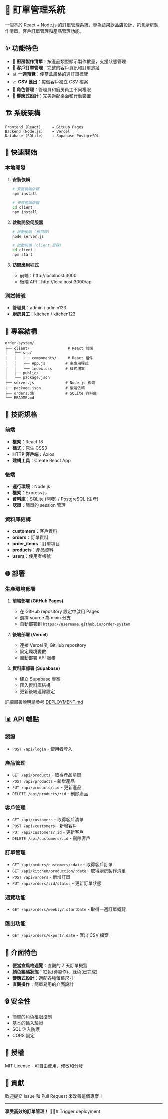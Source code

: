 # 🥬 訂單管理系統

一個基於 React + Node.js 的訂單管理系統，專為蔬果飲品店設計，包含廚房製作清單、客戶訂單管理和產品管理功能。

## ✨ 功能特色

- 🍃 **廚房製作清單**：按產品類型顯示製作數量，支援狀態管理
- 👥 **客戶訂單管理**：完整的客戶資訊和訂單追蹤
- 📊 **一週預覽**：便當盒風格的週訂單概覽
- 📈 **CSV 匯出**：每個客戶獨立 CSV 檔案
- 🔐 **角色管理**：管理員和廚房員工不同權限
- 📱 **響應式設計**：完美適配桌面和行動裝置

## 🏗️ 系統架構

```
Frontend (React)     → GitHub Pages
Backend (Node.js)    → Vercel
Database (SQLite)    → Supabase PostgreSQL
```

## 🚀 快速開始

### 本地開發

1. **安裝依賴**
   ```bash
   # 安裝後端依賴
   npm install
   
   # 安裝前端依賴
   cd client
   npm install
   ```

2. **啟動開發伺服器**
   ```bash
   # 啟動後端 (根目錄)
   node server.js
   
   # 啟動前端 (client 目錄)
   cd client
   npm start
   ```

3. **訪問應用程式**
   - 前端：http://localhost:3000
   - 後端 API：http://localhost:3000/api

### 測試帳號

- **管理員**：admin / admin123
- **廚房員工**：kitchen / kitchen123

## 📁 專案結構

```
order-system/
├── client/                 # React 前端
│   ├── src/
│   │   ├── components/     # React 組件
│   │   ├── App.js         # 主應用程式
│   │   └── index.css      # 樣式檔案
│   ├── public/
│   └── package.json
├── server.js              # Node.js 後端
├── package.json           # 後端依賴
├── orders.db              # SQLite 資料庫
└── README.md
```

## 🔧 技術規格

### 前端
- **框架**：React 18
- **樣式**：原生 CSS3
- **HTTP 客戶端**：Axios
- **建構工具**：Create React App

### 後端
- **運行環境**：Node.js
- **框架**：Express.js
- **資料庫**：SQLite (開發) / PostgreSQL (生產)
- **認證**：簡單的 session 管理

### 資料庫結構
- **customers**：客戶資料
- **orders**：訂單資料
- **order_items**：訂單項目
- **products**：產品資料
- **users**：使用者帳號

## 🌐 部署

### 生產環境部署

1. **前端部署 (GitHub Pages)**
   - 在 GitHub repository 設定中啟用 Pages
   - 選擇 source 為 main 分支
   - 自動部署到 `https://username.github.io/order-system`

2. **後端部署 (Vercel)**
   - 連接 Vercel 到 GitHub repository
   - 設定環境變數
   - 自動部署 API 服務

3. **資料庫部署 (Supabase)**
   - 建立 Supabase 專案
   - 匯入資料庫結構
   - 更新後端連線設定

詳細部署說明請參考 [DEPLOYMENT.md](./DEPLOYMENT.md)

## 📊 API 端點

### 認證
- `POST /api/login` - 使用者登入

### 產品管理
- `GET /api/products` - 取得產品清單
- `POST /api/products` - 新增產品
- `PUT /api/products/:id` - 更新產品
- `DELETE /api/products/:id` - 刪除產品

### 客戶管理
- `GET /api/customers` - 取得客戶清單
- `POST /api/customers` - 新增客戶
- `PUT /api/customers/:id` - 更新客戶
- `DELETE /api/customers/:id` - 刪除客戶

### 訂單管理
- `GET /api/orders/customers/:date` - 取得客戶訂單
- `GET /api/kitchen/production/:date` - 取得廚房製作清單
- `POST /api/orders` - 新增訂單
- `PUT /api/orders/:id/status` - 更新訂單狀態

### 週覽功能
- `GET /api/orders/weekly/:startDate` - 取得一週訂單概覽

### 匯出功能
- `GET /api/orders/export/:date` - 匯出 CSV 檔案

## 🎨 介面特色

- **便當盒風格週覽**：直觀的 7 天訂單概覽
- **顏色編碼狀態**：紅色(待製作)、綠色(已完成)
- **響應式設計**：適配各種螢幕尺寸
- **直觀操作**：簡單易用的介面設計

## 🔒 安全性

- 簡單的角色權限控制
- 基本的輸入驗證
- SQL 注入防護
- CORS 設定

## 📄 授權

MIT License - 可自由使用、修改和分發

## 🤝 貢獻

歡迎提交 Issue 和 Pull Request 來改善這個專案！

---

**享受高效的訂單管理！** 🥬✨# Trigger deployment
